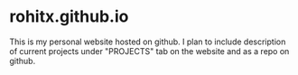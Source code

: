 rohitx.github.io
================

This is my personal website hosted on github. I plan to include description of current projects under "PROJECTS" tab on the website and as a repo on github. 

